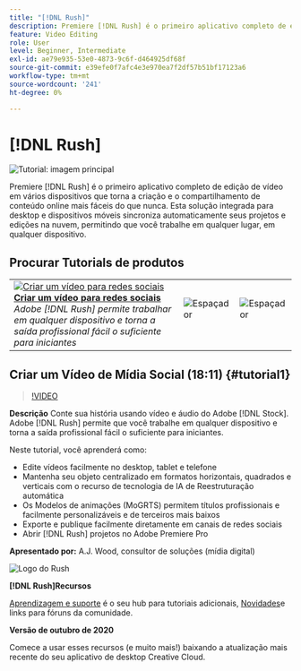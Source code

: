```yaml
---
title: "[!DNL Rush]"
description: Premiere [!DNL Rush] é o primeiro aplicativo completo de edição de vídeo multifuncional que torna a criação e o compartilhamento de conteúdo online mais fáceis do que nunca
feature: Video Editing
role: User
level: Beginner, Intermediate
exl-id: ae79e935-53e0-4873-9c6f-d464925df68f
source-git-commit: e39efe0f7afc4e3e970ea7f2df57b51bf17123a6
workflow-type: tm+mt
source-wordcount: '241'
ht-degree: 0%

---
```


# [!DNL Rush]

![Tutorial: imagem principal](../assets/Rush.jpg)

Premiere [!DNL Rush] é o primeiro aplicativo completo de edição de vídeo em vários dispositivos que torna a criação e o compartilhamento de conteúdo online mais fáceis do que nunca. Esta solução integrada para desktop e dispositivos móveis sincroniza automaticamente seus projetos e edições na nuvem, permitindo que você trabalhe em qualquer lugar, em qualquer dispositivo.

## Procurar Tutorials de produtos

<table style="table-layout:fixed">
<tr>
 <td>
   <a href="rush.md#tutorial1">
      <img alt="Criar um vídeo para redes sociais" src="../assets/rush_socialMediaAd_wood_thumbnail.jpg" />
   </a>
    <div>
   <a href="rush.md#tutorial1"><strong>Criar um vídeo para redes sociais</strong></a>
    </div>
    <em>Adobe [!DNL Rush] permite trabalhar em qualquer dispositivo e torna a saída profissional fácil o suficiente para iniciantes</em>
    <br>
  </td>
  <td>
    <img alt="Espaçador" src="../assets/Whitespacer.png" />
    <div>
    <br>
  </td>
  <td>
    <img alt="Espaçador" src="../assets/Whitespacer.png" />
    <div>
    <br>
  </td>
</tr>
</table>

## Criar um Vídeo de Mídia Social (18:11) {#tutorial1}

>[!VIDEO](https://video.tv.adobe.com/v/326900?hidetitle=true)

**Descrição**
Conte sua história usando vídeo e áudio do Adobe [!DNL Stock]. Adobe [!DNL Rush] permite que você trabalhe em qualquer dispositivo e torna a saída profissional fácil o suficiente para iniciantes.

Neste tutorial, você aprenderá como:
* Edite vídeos facilmente no desktop, tablet e telefone
* Mantenha seu objeto centralizado em formatos horizontais, quadrados e verticais com o recurso de tecnologia de IA de Reestruturação automática
* Os Modelos de animações (MoGRTS) permitem títulos profissionais e facilmente personalizáveis e de terceiros mais baixos
* Exporte e publique facilmente diretamente em canais de redes sociais
* Abrir [!DNL Rush] projetos no Adobe Premiere Pro

**Apresentado por:**
A.J. Wood, consultor de soluções (mídia digital)

![Logo do Rush](../assets/ru_appicon_96.png)

**[!DNL Rush]Recursos**

[Aprendizagem e suporte](https://helpx.adobe.com/support/premiere-rush.html) é o seu hub para tutoriais adicionais, [Novidades](https://helpx.adobe.com/premiere-rush/user-guide.html/premiere-rush/help/whats-new.ug.html)e links para fóruns da comunidade.

**Versão de outubro de 2020**

Comece a usar esses recursos (e muito mais!) baixando a atualização mais recente do seu aplicativo de desktop Creative Cloud.
